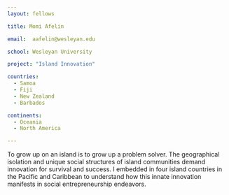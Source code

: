 ```yaml
---
layout: fellows

title: Momi Afelin

email:  aafelin@wesleyan.edu

school: Wesleyan University

project: "Island Innovation"

countries:
  - Samoa
  - Fiji
  - New Zealand
  - Barbados

continents:
  - Oceania
  - North America

---
```


To grow up on an island is to grow up a problem solver. The geographical isolation and unique social structures of island communities demand innovation for survival and success. I embedded in four island countries in the Pacific and Caribbean to understand how this innate innovation manifests in social entrepreneurship endeavors.